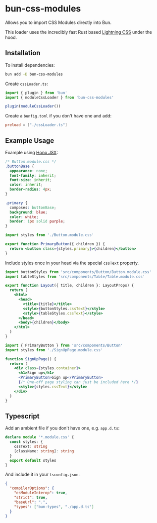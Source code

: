 # bun-css-modules

Allows you to import CSS Modules directly into Bun.

This loader uses the incredibly fast Rust based [Lightning CSS](https://lightningcss.dev/) under the hood.

## Installation

To install dependencies:

```bash
bun add -D bun-css-modules
```

Create `cssLoader.ts`:

```ts
import { plugin } from 'bun'
import { moduleCssLoader } from 'bun-css-modules'

plugin(moduleCssLoader())
```

Create a `bunfig.toml` if you don't have one and add:

```toml
preload = ["./cssLoader.ts"]
```

## Example Usage

Example using [Hono JSX](https://hono.dev/guides/jsx):

```css
/* Button.module.css */
.buttonBase {
  appearance: none;
  font-family: inherit;
  font-size: inherit;
  color: inherit;
  border-radius: 4px;
}

.primary {
  composes: buttonBase;
  background: blue;
  color: white;
  border: 1px solid purple;
}
```

```jsx
import styles from './Button.module.css'

export function PrimaryButton({ children }) {
  return <button class={styles.primary}>{children}</button>
}
```

Include styles once in your head via the special `cssText` property.

```jsx
import buttonStyles from 'src/components/Button/Button.module.css'
import tableStyles from 'src/components/Table/Table.module.css'

export function Layout({ title, children }: LayoutProps) {
  return (
    <html>
      <head>
        <title>{title}</title>
        <style>{buttonStyles.cssText}</style>
        <style>{tableStyles.cssText}</style>
      </head>
      <body>{children}</body>
    </html>
  )
}
```

```jsx
import { PrimaryButton } from 'src/components/Button'
import styles from './SignUpPage.module.css'

function SignUpPage() {
  return (
    <div class={styles.container}>
      <h1>Sign up</h1>
      <PrimaryButton>Sign up</PrimaryButton>
      {/* One-off page styling can just be included here */}
      <style>{styles.cssText}</style>
    </div>
  )
}
```

## Typescript

Add an ambient file if you don't have one, e.g. `app.d.ts`:

```ts
declare module '*.module.css' {
  const styles: {
    cssText: string
    [className: string]: string
  }
  export default styles
}
```

And include it in your `tsconfig.json`:

```json
{
  "compilerOptions": {
    "esModuleInterop": true,
    "strict": true,
    "baseUrl": ".",
    "types": ["bun-types", "./app.d.ts"]
  }
}
```

